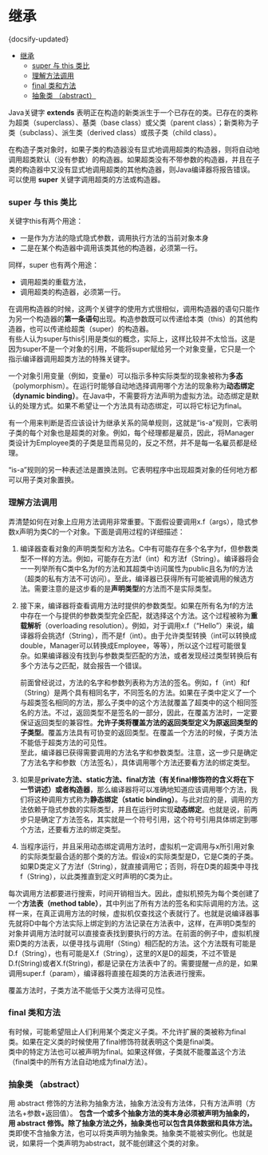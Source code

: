 # 继承
{docsify-updated}

- [继承](#继承)
	- [super 与 this 类比](#super-与-this-类比)
	- [理解方法调用](#理解方法调用)
	- [final 类和方法](#final-类和方法)
	- [抽象类 （abstract）](#抽象类-abstract)


Java关键字 **extends** 表明正在构造的新类派生于一个已存在的类。已存在的类称为超类（superclass）、基类（base class）或父类（parent class）；新类称为子类（subclass）、派生类（derived class）或孩子类（child class）。

在构造子类对象时，如果子类的构造器没有显式地调用超类的构造器，则将自动地调用超类默认（没有参数）的构造器。如果超类没有不带参数的构造器，并且在子类的构造器中又没有显式地调用超类的其他构造器，则Java编译器将报告错误。可以使用 **super** 关键字调用超类的方法或构造器。

### super 与 this 类比

关键字this有两个用途：
+ 一是作为方法的隐式隐式参数，调用执行方法的当前对象本身
+ 二是在某个构造器中调用该类其他的构造器，必须第一行。

同样，super 也有两个用途：
+ 调用超类的重载方法，
+ 调用超类的构造器，必须第一行。

在调用构造器的时候，这两个关键字的使用方式很相似，调用构造器的语句只能作为另一个构造器的**第一条语句**出现。构造参数既可以传递给本类（this）的其他构造器，也可以传递给超类（super）的构造器。  
有些人认为super与this引用是类似的概念，实际上，这样比较并不太恰当。这是因为super不是一个对象的引用，不能将super赋给另一个对象变量，它只是一个指示编译器调用超类方法的特殊关键字。

一个对象引用变量（例如，变量e）可以指示多种实际类型的现象被称为**多态**（polymorphism）。在运行时能够自动地选择调用哪个方法的现象称为**动态绑定（dynamic binding）**。在Java中，不需要将方法声明为虚拟方法。动态绑定是默认的处理方式。如果不希望让一个方法具有动态绑定，可以将它标记为final。

有一个用来判断是否应该设计为继承关系的简单规则，这就是“is-a”规则，它表明子类的每个对象也是超类的对象。例如，每个经理都是雇员，因此，将Manager类设计为Employee类的子类是显而易见的，反之不然，并不是每一名雇员都是经理。

“is-a”规则的另一种表述法是置换法则。它表明程序中出现超类对象的任何地方都可以用子类对象置换。

### 理解方法调用
弄清楚如何在对象上应用方法调用非常重要。下面假设要调用x.f（args），隐式参数x声明为类C的一个对象。下面是调用过程的详细描述：
1. 编译器查看对象的声明类型和方法名。C中有可能存在多个名字为f，但参数类型不一样的方法。例如，可能存在方法f（int）和方法f（String）。编译器将会一一列举所有C类中名为f的方法和其超类中访问属性为public且名为f的方法（超类的私有方法不可访问）。至此，编译器已获得所有可能被调用的候选方法。需要注意的是这步看的是**声明类型**的方法而不是实际类型。
2. 接下来，编译器将查看调用方法时提供的参数类型。如果在所有名为f的方法中存在一个与提供的参数类型完全匹配，就选择这个方法。这个过程被称为**重载解析**（overloading resolution）。例如，对于调用x.f（“Hello”）来说，编译器将会挑选f（String），而不是f（int）。由于允许类型转换（int可以转换成double，Manager可以转换成Employee，等等），所以这个过程可能很复杂。如果编译器没有找到与参数类型匹配的方法，或者发现经过类型转换后有多个方法与之匹配，就会报告一个错误。

    前面曾经说过，方法的名字和参数列表称为方法的签名。例如，f（int）和f（String）是两个具有相同名字，不同签名的方法。如果在子类中定义了一个与超类签名相同的方法，那么子类中的这个方法就覆盖了超类中的这个相同签名的方法。不过，返回类型不是签名的一部分，因此，在覆盖方法时，一定要保证返回类型的兼容性。**允许子类将覆盖方法的返回类型定义为原返回类型的子类型**。覆盖方法具有可协变的返回类型。在覆盖一个方法的时候，子类方法不能低于超类方法的可见性。  
    至此，编译器已获得需要调用的方法名字和参数类型。注意，这一步只是确定了方法名字和参数（方法签名），具体调用哪个方法还要看方法的绑定类型。

3. 如果是**private方法、static方法、final方法（有关final修饰符的含义将在下一节讲述）或者构造器**，那么编译器将可以准确地知道应该调用哪个方法，我们将这种调用方式称为**静态绑定（static binding）**。与此对应的是，调用的方法依赖于隐式参数的实际类型，并且在运行时实现**动态绑定**。也就是说，前两步只是确定了方法签名，其实就是一个符号引用，这个符号引用具体绑定到哪个方法，还要看方法的绑定类型。

4. 当程序运行，并且采用动态绑定调用方法时，虚拟机一定调用与x所引用对象的实际类型最合适的那个类的方法。假设x的实际类型是D，它是C类的子类。如果D类定义了方法f（String），就直接调用它；否则，将在D类的超类中寻找f（String），以此类推直到定义时声明的C类为止。

每次调用方法都要进行搜索，时间开销相当大。因此，虚拟机预先为每个类创建了一个**方法表（method table）**，其中列出了所有方法的签名和实际调用的方法。这样一来，在真正调用方法的时候，虚拟机仅查找这个表就行了。也就是说编译器事先就将D中每个方法实际上绑定到的方法记录在方法表中，这样，在声明D类型的对象并调用方法时就可以直接查表找到要执行的方法。在前面的例子中，虚拟机搜索D类的方法表，以便寻找与调用f（Sting）相匹配的方法。这个方法既有可能是D.f（String），也有可能是X.f（String），这里的X是D的超类，不过不管是D.f(String)或者X.f(String)，都是记录在方法表中了的。需要提醒一点的是，如果调用super.f（param），编译器将直接在超类的方法表进行搜索。

覆盖方法时，子类方法不能低于父类方法得可见性。

### final 类和方法
有时候，可能希望阻止人们利用某个类定义子类。不允许扩展的类被称为final类。如果在定义类的时候使用了final修饰符就表明这个类是final类。  
类中的特定方法也可以被声明为final。如果这样做，子类就不能覆盖这个方法（final类中的所有方法自动地成为final方法）。

### 抽象类 （abstract）
用 abstract 修饰的方法称为抽象方法，抽象方法没有方法体，只有方法声明（方法名+参数+返回值）。
**包含一个或多个抽象方法的类本身必须被声明为抽象的，用 abstract 修饰。除了抽象方法之外，抽象类也可以包含具体数据和具体方法。**  
类即使不含抽象方法，也可以将类声明为抽象类。抽象类不能被实例化。也就是说，如果将一个类声明为abstract，就不能创建这个类的对象。